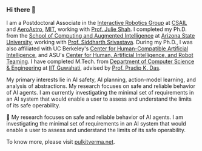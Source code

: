 ### Hi there 👋

I am a Postdoctoral Associate in the <a href="https://interactive.mit.edu/" target="_blank">Interactive Robotics Group</a> at <a href="https://www.csail.mit.edu/" target="_blank">CSAIL</a> and <a href="https://aeroastro.mit.edu/" target="_blank">AeroAstro</a>, <a href="https://web.mit.edu/" target="_blank">MIT</a>, working with <a href="https://interactive.mit.edu/about/people/julie" target="_blank">Prof. Julie Shah</a>. I completed my Ph.D. from the <a href="https://scai.engineering.asu.edu/" target="_blank">School of Computing and Augmented Intelligence</a> at <a href="https://www.asu.edu/" target="_blank">Arizona State University</a>, working with <a href="http://siddharthsrivastava.net" target="_blank">Prof. Siddharth Srivastava</a>. During my Ph.D., I was also affiliated with UC Berkeley's <a href="https://humancompatible.ai/" target="_blank">Center for Human-Compatible Artificial Intelligence</a>, and ASU's <a href="https://globalsecurity.asu.edu/human-artificial-intelligence-and-robot-teaming" target="_blank">Center for Human, Artificial Intelligence, and Robot Teaming</a>. I have completed M.Tech. from <a href="http://www.iitg.ac.in/cse/" target="_blank">Department of Computer Science &amp; Engineering</a> at <a href="http://www.iitg.ac.in/" target="_blank">IIT Guwahati</a>, advised by <a href="http://www.iitg.ernet.in/pkdas/" target="_blank">Prof. Pradip K. Das</a>.

My primary interests lie in AI safety, AI planning, action-model learning, and analysis of abstractions. My research focuses on safe and reliable behavior of AI agents. I am currently investigating the minimal set of requirements in an AI system that would enable a user to assess and understand the limits of its safe operability.

🔭 My research focuses on safe and reliable behavior of AI agents. I am investigating the minimal set of requirements in an AI system that would enable a user to assess and understand the limits of its safe operability.

To know more, please visit <a href="https://pulkitverma.net" target="_blank">pulkitverma.net</a>.
